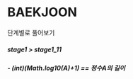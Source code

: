 # BAEKJOON
<p>
  단계별로 풀어보기
</p>


##### stage1 > stage1_11
##### - (int)(Math.log10(A)+1) == 정수A의 길이
